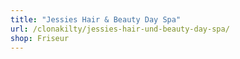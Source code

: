 ```yaml
---
title: "Jessies Hair & Beauty Day Spa"
url: /clonakilty/jessies-hair-und-beauty-day-spa/
shop: Friseur
---
```

